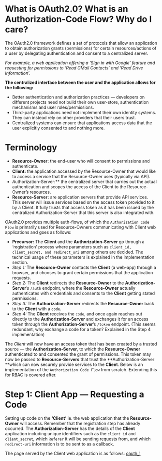 # What is OAuth2.0? What is an Authorization-Code Flow? Why do I care?
The OAuth2.0 framework defines a set of protocols that allow an application to obtain authorization grants (permissions) for certain resources/actions of a user by delegating authentication and consent to a centralized server.  
  
_For example, a web application offering a ‘Sign in with Google’ feature and requesting for permissions to ‘Read GMail Contacts’ and ‘Read Drive Information’._

**The centralized interface between the user and the application allows for the following:**
- Better authentication and authorization practices — developers on different projects need not build their own user-store, authentication mechanisms and user roles/permissions.
- Third-party applications need not implement their own identity systems. They can instead rely on other providers that their users trust.
- Centralized systems can ensure that applications access data that the user explicitly consented to and nothing more.

# Terminology
- **Resource-Owner:** the end-user who will consent to permissions and authenticate.
- **Client:** the application accessed by the Resource-Owner that would like to access a service that the Resource-Owner uses (typically via API).
- *A*uthorization-Server:** the centralized server that carries out the actual authentication and scopes the access of the Client to the Resource-Owner’s resources.
- **Resource-Server:** are application servers that provide API services. This server will issue services based on the access token provided to it by a Client. It fully trusts that access token as it has been issued by the centralized Authorization-Server that this server is also integrated with.

OAuth2.0 provides multiple auth-flows, of which the `Authorization Code Flow` is primarily used for Resource-Owners communicating with Client web applications and goes as follows:
- **Precursor:** The **Client** and the **Authorization-Server** go through a ‘registration’ process where parameters such as `client_id, client_secret, and redirect_uri` among others are decided. The technical usage of these parameters is explained in the implementation section.
- *Step 1:* The **Resource-Owner** contacts the **Client** (a web-app) through a browser, and chooses to grant certain permissions that the application requests.
- *Step 2:* The **Client** redirects the **Resource-Owner** to the **Authorization-Server**’s `/auth` endpoint, where the **Resource-Owner** actually authenticates with credentials and consents to the **Client** getting stated permissions.
- *Step 3:* The **Authorization-Server** redirects the **Resource-Owner** back to the **Client** with a `code`.
- *Step 4:* The **Client** receives the `code`, and once again reaches out directly to the **Authorization-Server** and exchanges it for an access token through the **Authorization-Server**’s `/token` endpoint. (This seems redundant, why exchange a code for a token? Explained in the Step 4 implementation)  

The *Client* will now have an access token that has been created by a trusted source — the **Authorization-Server**, to which the **Resource-Owner** authenticated to and consented the grant of permissions. This token may now be passed to **Resource-Servers** that trust the **Authorization-Server **which can now securely provide services to the **Client**.
Below is an implementation of the `Authorization Code Flow` from scratch. Extending this for RBAC is covered after.

# Step 1: Client App — Requesting a Code
Setting up code on the **‘Client’** ie. the web application that the **Resource-Owner** will access. Remember that the registration step has already occurred. The **Authorization-Server** has the details of the **Client** application including unique identifiers such as the `client_id` and `client_secret`, which `Referer` it will be sending requests from, and which `redirect-uri` information is to be sent to as a callback.

The page served by the Client web application is as follows:
[oauth_1](https://raw.githubusercontent.com/anishsujanani/anishsujanani.github.io/master/assets/img/oauth_1.png)